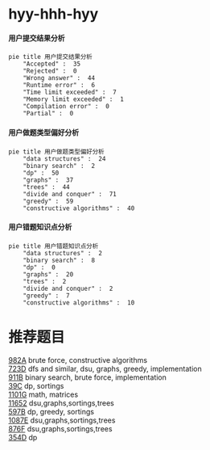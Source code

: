 # hyy-hhh-hyy

<!-- tabs:start -->



#### **用户提交结果分析**

```mermaid
pie title 用户提交结果分析
    "Accepted" :  35
    "Rejected" :  0
    "Wrong answer" :  44
    "Runtime error" :  6
    "Time limit exceeded" :  7
    "Memory limit exceeded" :  1
    "Compilation error" :  0
    "Partial" :  0
```

#### **用户做题类型偏好分析**

```mermaid
pie title 用户做题类型偏好分析
    "data structures" :  24
    "binary search" :  2
    "dp" :  50
    "graphs" :  37
    "trees" :  44
    "divide and conquer" :  71
    "greedy" :  59
    "constructive algorithms" :  40
```
#### **用户错题知识点分析**

```mermaid
pie title 用户错题知识点分析
    "data structures" :  2
    "binary search" :  8
    "dp" :  0
    "graphs" :  20
    "trees" :  2
    "divide and conquer" :  2
    "greedy" :  7
    "constructive algorithms" :  10
```



<!-- tabs:end -->
# 推荐题目
[982A](https://codeforces.com/contest/982/problem/A)		brute force,
                        constructive algorithms		  
[723D](https://codeforces.com/contest/723/problem/D)		dfs and similar,
                        dsu,
                        graphs,
                        greedy,
                        implementation		  
[911B](https://codeforces.com/contest/911/problem/B)		binary search,
                        brute force,
                        implementation		  
[39C](https://codeforces.com/contest/39/problem/C)		dp,
                        sortings		  
[1101G](https://codeforces.com/contest/1101/problem/G)		math,
                        matrices		  
[11652](https://codeforces.com/contest/1165/problem/2)		dsu,graphs,sortings,trees		  
[597B](https://codeforces.com/contest/597/problem/B)		dp,
                        greedy,
                        sortings		  
[1087E](https://codeforces.com/contest/1087/problem/E)		dsu,graphs,sortings,trees		  
[876F](https://codeforces.com/contest/876/problem/F)		dsu,graphs,sortings,trees		  
[354D](https://codeforces.com/contest/354/problem/D)		dp		  
